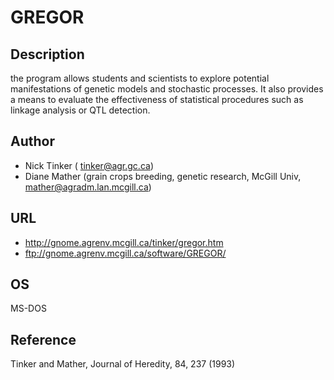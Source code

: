 # GREGOR

## Description
the program allows students and scientists to explore potential manifestations of genetic models and stochastic processes. It also provides a means to evaluate the effectiveness of statistical procedures such as linkage analysis or QTL detection.

## Author
* Nick Tinker ( tinker@agr.gc.ca)
* Diane Mather (grain crops breeding, genetic research, McGill Univ, mather@agradm.lan.mcgill.ca)

## URL
* http://gnome.agrenv.mcgill.ca/tinker/gregor.htm
* ftp://gnome.agrenv.mcgill.ca/software/GREGOR/

## OS
MS-DOS

## Reference
Tinker and Mather, Journal of Heredity, 84, 237 (1993)